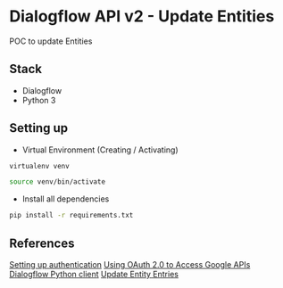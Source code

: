 # Dialogflow API v2 - Update Entities

POC to update Entities

## Stack

- Dialogflow
- Python 3

## Setting up

- Virtual Environment (Creating / Activating)

```bash
virtualenv venv
```

```bash
source venv/bin/activate
```

- Install all dependencies

```bash
pip install -r requirements.txt
```

## References

[Setting up authentication](https://dialogflow.com/docs/reference/v2-auth-setup)
[Using OAuth 2.0 to Access Google APIs](https://developers.google.com/identity/protocols/OAuth2)
[Dialogflow Python client](https://dialogflow-python-client-v2.readthedocs.io/en/latest/?#using-dialogflow)
[Update Entity Entries](https://blog.dialogflow.com/post/entity-api/)

